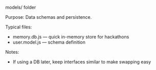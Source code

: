 models/ folder

Purpose: Data schemas and persistence.

Typical files:
- memory.db.js — quick in-memory store for hackathons
- user.model.js — schema definition

Notes:
- If using a DB later, keep interfaces similar to make swapping easy
